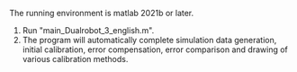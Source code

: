 The running environment is matlab 2021b or later.

1. Run "main_Dualrobot_3_english.m". 
2. The program will automatically complete simulation data generation, initial calibration, error compensation, error comparison and drawing of various calibration methods.
